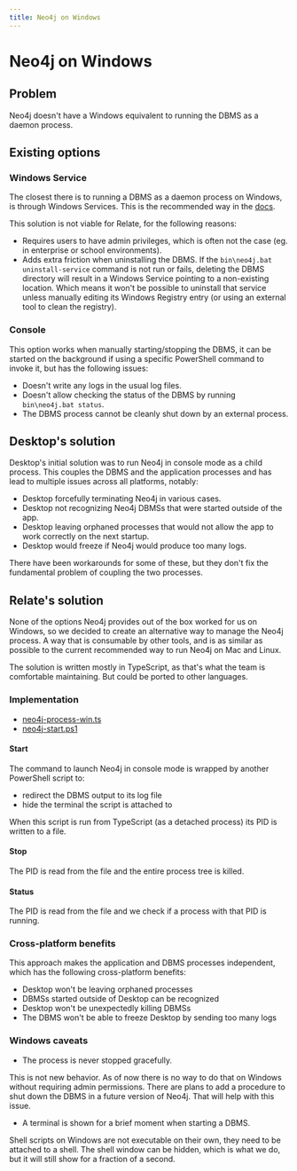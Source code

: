 ```yaml
---
title: Neo4j on Windows
---
```


# Neo4j on Windows

## Problem

Neo4j doesn't have a Windows equivalent to running the DBMS as a daemon process.

## Existing options

### Windows Service

The closest there is to running a DBMS as a daemon process on Windows, is through
Windows Services. This is the recommended way in the [docs](https://neo4j.com/docs/operations-manual/current/installation/windows/).

This solution is not viable for Relate, for the following reasons:

-   Requires users to have admin privileges, which is often not the case (eg. in
    enterprise or school environments).
-   Adds extra friction when uninstalling the DBMS. If the `bin\neo4j.bat uninstall-service`
    command is not run or fails, deleting the DBMS directory will result in a Windows
    Service pointing to a non-existing location. Which means it won't be possible
    to uninstall that service unless manually editing its Windows Registry entry
    (or using an external tool to clean the registry).

### Console

This option works when manually starting/stopping the DBMS, it can be started on
the background if using a specific PowerShell command to invoke it, but has the
following issues:

-   Doesn't write any logs in the usual log files.
-   Doesn't allow checking the status of the DBMS by running `bin\neo4j.bat status`.
-   The DBMS process cannot be cleanly shut down by an external process.

## Desktop's solution

Desktop's initial solution was to run Neo4j in console mode as a child process.
This couples the DBMS and the application processes and has lead to multiple
issues across all platforms, notably:

-   Desktop forcefully terminating Neo4j in various cases.
-   Desktop not recognizing Neo4j DBMSs that were started outside of the app.
-   Desktop leaving orphaned processes that would not allow the app to work
    correctly on the next startup.
-   Desktop would freeze if Neo4j would produce too many logs.

There have been workarounds for some of these, but they don't fix the
fundamental problem of coupling the two processes.

## Relate's solution

None of the options Neo4j provides out of the box worked for us on Windows, so
we decided to create an alternative way to manage the Neo4j process. A way that
is consumable by other tools, and is as similar as possible to the current
recommended way to run Neo4j on Mac and Linux.

The solution is written mostly in TypeScript, as that's what the team is
comfortable maintaining. But could be ported to other languages.

### Implementation

-   [neo4j-process-win.ts]({{site.repository}}/tree/master/packages/common/src/utils/dbmss/neo4j-process-win.ts)
-   [neo4j-start.ps1]({{site.repository}}/tree/master/packages/common/neo4j-start.ps1)

#### Start

The command to launch Neo4j in console mode is wrapped by another PowerShell
script to:

-   redirect the DBMS output to its log file
-   hide the terminal the script is attached to

When this script is run from TypeScript (as a detached process) its PID is
written to a file.

#### Stop

The PID is read from the file and the entire process tree is killed.

#### Status

The PID is read from the file and we check if a process with that PID is running.

### Cross-platform benefits

This approach makes the application and DBMS processes independent, which has
the following cross-platform benefits:

-   Desktop won't be leaving orphaned processes
-   DBMSs started outside of Desktop can be recognized
-   Desktop won't be unexpectedly killing DBMSs
-   The DBMS won't be able to freeze Desktop by sending too many logs

### Windows caveats

-   The process is never stopped gracefully.

This is not new behavior. As of now there is no way to do
that on Windows without requiring admin permissions. There are plans to add a
procedure to shut down the DBMS in a future version of Neo4j. That will help with
this issue.

-   A terminal is shown for a brief moment when starting a DBMS.

Shell scripts on Windows are not executable on their own, they need to be
attached to a shell. The shell window can be hidden, which is what we do, but it
will still show for a fraction of a second.
